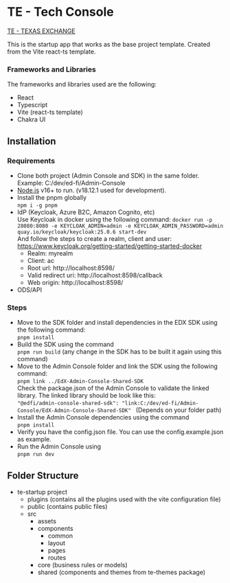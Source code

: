 # TE - Tech Console
[TE - TEXAS EXCHANGE](https://github.com/EdWire/TEE-UI-Prototype/blob/main/exchange.svg?raw=true)

This is the startup app that works as the base project template. Created
from the Vite react-ts template. 

### Frameworks and Libraries
The frameworks and libraries used are the following: 
- React 
- Typescript
- Vite (react-ts template)
- Chakra UI

## Installation
### Requirements
- Clone both project (Admin Console and SDK) in the same folder. Example: C:/dev/ed-fi/Admin-Console
- [Node.js](https://nodejs.org/) v16+ to run. (v18.12.1 used for development).
- Install the pnpm globally <br>
  ```npm i -g pnpm```
- IdP (Keycloak, Azure B2C, Amazon Cognito, etc) <br>
  Use Keycloak in docker using the following command:
  ```docker run -p 28080:8080 -e KEYCLOAK_ADMIN=admin -e KEYCLOAK_ADMIN_PASSWORD=admin quay.io/keycloak/keycloak:25.0.6 start-dev``` <br> And follow the steps to create a realm, client and user: https://www.keycloak.org/getting-started/getting-started-docker
  - Realm: myrealm
  - Client: ac
  - Root url: http://localhost:8598/
  - Valid redirect uri: http://localhost:8598/callback
  - Web origin: http://localhost:8598/
- ODS/API 

### Steps

- Move to the SDK folder and install dependencies in the EDX SDK using the following command: <br>
  ```pnpm install```
- Build the SDK using the command <br>
  ```pnpm run build``` 
  (any change in the SDK has to be built it again using this command)
- Move to the Admin Console folder and link the SDK using the following command: <br>
  ```pnpm link ../EdX-Admin-Console-Shared-SDK``` <br>
  Check the package.json of the Admin Console to validate the linked library. The linked library should be look like this:<br>```"@edfi/admin-console-shared-sdk": "link:C:/dev/ed-fi/Admin-Console/EdX-Admin-Console-Shared-SDK" ``` (Depends on your folder path)
- Install the Admin Console dependencies using the command <br>
  ```pnpm install```
- Verify you have the config.json file. You can use the config.example.json as example.
- Run the Admin Console using <br>
  ```pnpm run dev```
  

## Folder Structure
- te-startup project
    - plugins (contains all the plugins used with the vite configuration file)
    - public (contains public files)
    - src
        - assets
        - components
            - common
            - layout
            - pages
            - routes
        - core (business rules or models)
        - shared (components and themes from te-themes package)
